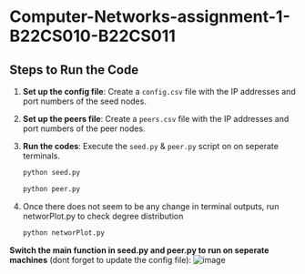 # Computer-Networks-assignment-1-B22CS010-B22CS011

## Steps to Run the Code

1. **Set up the config file**: Create a `config.csv` file with the IP addresses and port numbers of the seed nodes.
2. **Set up the peers file**: Create a `peers.csv` file with the IP addresses and port numbers of the peer nodes.
3. **Run the codes**: Execute the `seed.py` & `peer.py` script on  on seperate terminals.

   ```bash
   python seed.py
   ```
   ```bash
   python peer.py
   ```

4. Once there does not seem to be any change in terminal outputs, run networPlot.py to check degree distribution
   ```bash
   python networPlot.py
   ```
   
**Switch the main function in seed.py and peer.py to run on seperate machines** (dont forget to update the config file):
![image](https://github.com/user-attachments/assets/be124108-e79c-4b08-aee4-0f4f855c14f1)
